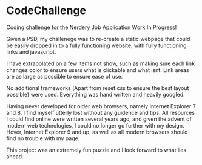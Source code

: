 CodeChallenge
=============
Coding challenge for the Nerdery Job Application Work In Progress!

Given a PSD, my challenege was to re-create a static webpage that could be easily dropped in to a fully functioning website, with fully functioning links and javascript.

I have extrapolated on a few items not show, such as making sure each link changes color to ensure users what is clickable and what isnt. Link areas are as large as possible to ensure ease of use.

No additional frameworks (Apart from reset.css to ensure the best layout possible) were used. Everything was hand written and heavily googled.

Having never developed for older web browsers, namely Internet Explorer 7 and 8, I find myself utterly lost without any guidence and tips. All resources I could find online were written several years ago, and given the advent of modern web technologies, I could no longer go further with my design. Hover, Internet Explorer 9 and up, as well as all modern browsers should find no trouble with my page.

This project was an extremely fun puzzle and I look forward to what lies ahead.
